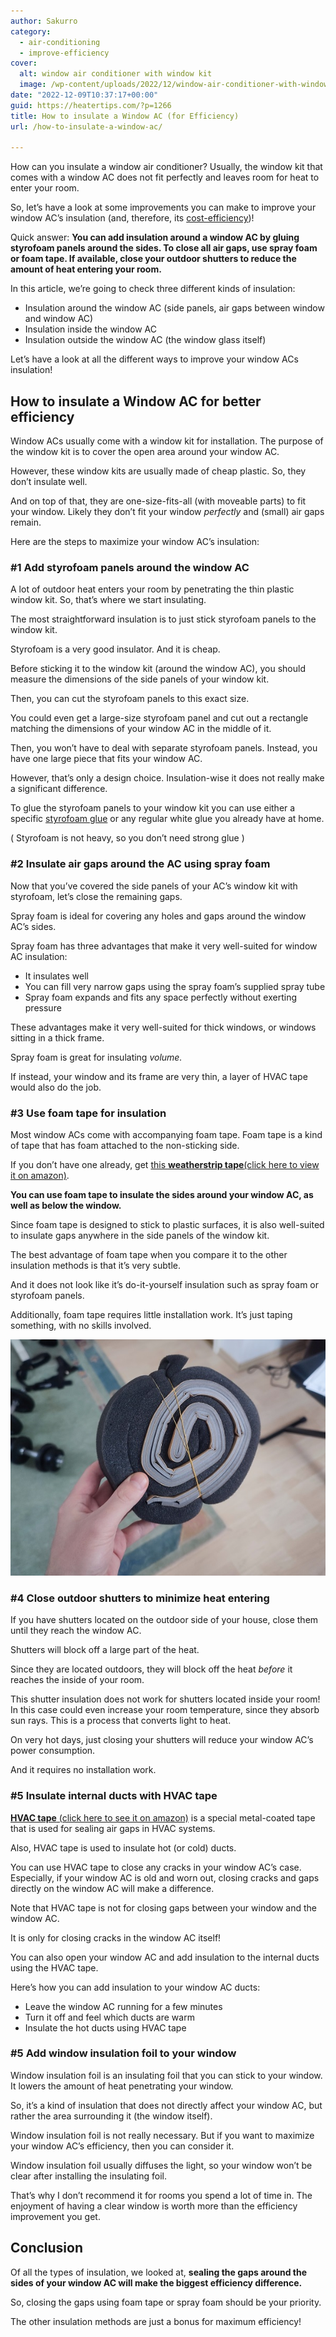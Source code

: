 ```yaml
---
author: Sakurro
category:
  - air-conditioning
  - improve-efficiency
cover:
  alt: window air conditioner with window kit
  image: /wp-content/uploads/2022/12/window-air-conditioner-with-window-kit.jpg
date: "2022-12-09T10:37:17+00:00"
guid: https://heatertips.com/?p=1266
title: How to insulate a Window AC (for Efficiency)
url: /how-to-insulate-a-window-ac/

---
```

How can you insulate a window air conditioner? Usually, the window kit that comes with a window AC does not fit perfectly and leaves room for heat to enter your room.

So, let’s have a look at some improvements you can make to improve your window AC’s insulation (and, therefore, its [cost-efficiency](/how-to-make-a-window-ac-more-efficient/))!

Quick answer: **You can add insulation around a window AC by gluing styrofoam panels around the sides. To close all air gaps, use spray foam or foam tape. If available, close your outdoor shutters to reduce the amount of heat entering your room.**

In this article, we’re going to check three different kinds of insulation:

- Insulation around the window AC (side panels, air gaps between window and window AC)
- Insulation inside the window AC
- Insulation outside the window AC (the window glass itself)

Let’s have a look at all the different ways to improve your window ACs insulation!

## How to insulate a Window AC for better efficiency

Window ACs usually come with a window kit for installation. The purpose of the window kit is to cover the open area around your window AC.

However, these window kits are usually made of cheap plastic. So, they don’t insulate well.

And on top of that, they are one-size-fits-all (with moveable parts) to fit your window. Likely they don’t fit your window _perfectly_ and (small) air gaps remain.

Here are the steps to maximize your window AC’s insulation:

### \#1 Add styrofoam panels around the window AC

A lot of outdoor heat enters your room by penetrating the thin plastic window kit. So, that’s where we start insulating.

The most straightforward insulation is to just stick styrofoam panels to the window kit.

Styrofoam is a very good insulator. And it is cheap.

Before sticking it to the window kit (around the window AC), you should measure the dimensions of the side panels of your window kit.

Then, you can cut the styrofoam panels to this exact size.

You could even get a large-size styrofoam panel and cut out a rectangle matching the dimensions of your window AC in the middle of it.

Then, you won’t have to deal with separate styrofoam panels. Instead, you have one large piece that fits your window AC.

However, that’s only a design choice. Insulation-wise it does not really make a significant difference.

To glue the styrofoam panels to your window kit you can use either a specific [styrofoam glue](https://www.amazon.com/dp/B000KSQU1K?&linkCode=ll1&tag=heatertips-20&linkId=2f671c37532f48290a126faaaddfbb89&language=en_US&ref_=as_li_ss_tl) or any regular white glue you already have at home.

( Styrofoam is not heavy, so you don’t need strong glue )

### \#2 Insulate air gaps around the AC using spray foam

Now that you’ve covered the side panels of your AC’s window kit with styrofoam, let’s close the remaining gaps.

Spray foam is ideal for covering any holes and gaps around the window AC’s sides.

Spray foam has three advantages that make it very well-suited for window AC insulation:

- It insulates well
- You can fill very narrow gaps using the spray foam’s supplied spray tube
- Spray foam expands and fits any space perfectly without exerting pressure

These advantages make it very well-suited for thick windows, or windows sitting in a thick frame.

Spray foam is great for insulating _volume._

If instead, your window and its frame are very thin, a layer of HVAC tape would also do the job.

### \#3 Use foam tape for insulation

Most window ACs come with accompanying foam tape. Foam tape is a kind of tape that has foam attached to the non-sticking side.

If you don’t have one already, get [this **weatherstrip tape**(click here to view it on amazon)](https://www.amazon.com/Duck-Adhesive-Weatherstrip-16-Inch-284425/dp/B0025KUSWI?crid=1ADYKWO3DXHRB&keywords=weather+tape&qid=1670579458&sprefix=weather+tape%2Caps%2C159&sr=8-2-spons&psc=1&spLa=ZW5jcnlwdGVkUXVhbGlmaWVyPUFFODMxNjJNV1VPTEcmZW5jcnlwdGVkSWQ9QTAwNTA4NTQxQlJTWkdGUzk1MjNFJmVuY3J5cHRlZEFkSWQ9QTA1NDE3MzhVM0xYTlEwQ1ZFNVkmd2lkZ2V0TmFtZT1zcF9hdGYmYWN0aW9uPWNsaWNrUmVkaXJlY3QmZG9Ob3RMb2dDbGljaz10cnVl&linkCode=ll1&tag=heatertips-20&linkId=7e7c8787d3c2dc3f18a61730c341058e&language=en_US&ref_=as_li_ss_tl).

**You can use foam tape to insulate the sides around your window AC, as well as below the window.**

Since foam tape is designed to stick to plastic surfaces, it is also well-suited to insulate gaps anywhere in the side panels of the window kit.

The best advantage of foam tape when you compare it to the other insulation methods is that it’s very subtle.

And it does not look like it’s do-it-yourself insulation such as spray foam or styrofoam panels.

Additionally, foam tape requires little installation work. It’s just taping something, with no skills involved.

![foam tape](/wp-content/uploads/2022/12/air-conditioner-window-insulation-foam.jpg)

### \#4 Close outdoor shutters to minimize heat entering

If you have shutters located on the outdoor side of your house, close them until they reach the window AC.

Shutters will block off a large part of the heat.

Since they are located outdoors, they will block off the heat _before_ it reaches the inside of your room.

This shutter insulation does not work for shutters located inside your room! In this case could even increase your room temperature, since they absorb sun rays. This is a process that converts light to heat.

On very hot days, just closing your shutters will reduce your window AC’s power consumption.

And it requires no installation work.

### \#5 Insulate internal ducts with HVAC tape

[**HVAC tape** (click here to see it on amazon)](https://www.amazon.com/Professional-Grade-Aluminum-Foil-Tape/dp/B0778PTNHK?crid=3HG1Q56PWHDB1&keywords=hvac+tape&qid=1670579378&sprefix=hvac+tape%2Caps%2C185&sr=8-5&linkCode=ll1&tag=heatertips-20&linkId=2f09388e351fb62c17055fc28419c553&language=en_US&ref_=as_li_ss_tl) is a special metal-coated tape that is used for sealing air gaps in HVAC systems.

Also, HVAC tape is used to insulate hot (or cold) ducts.

You can use HVAC tape to close any cracks in your window AC’s case. Especially, if your window AC is old and worn out, closing cracks and gaps directly on the window AC will make a difference.

Note that HVAC tape is not for closing gaps between your window and the window AC.

It is only for closing cracks in the window AC itself!

You can also open your window AC and add insulation to the internal ducts using the HVAC tape.

Here’s how you can add insulation to your window AC ducts:

- Leave the window AC running for a few minutes
- Turn it off and feel which ducts are warm
- Insulate the hot ducts using HVAC tape

### \#5 Add window insulation foil to your window

Window insulation foil is an insulating foil that you can stick to your window. It lowers the amount of heat penetrating your window.

So, it’s a kind of insulation that does not directly affect your window AC, but rather the area surrounding it (the window itself).

Window insulation foil is not really necessary. But if you want to maximize your window AC’s efficiency, then you can consider it.

Window insulation foil usually diffuses the light, so your window won’t be clear after installing the insulating foil.

That’s why I don’t recommend it for rooms you spend a lot of time in. The enjoyment of having a clear window is worth more than the efficiency improvement you get.

## Conclusion

Of all the types of insulation, we looked at, **sealing the gaps around the sides of your window AC will make the biggest efficiency difference.**

So, closing the gaps using foam tape or spray foam should be your priority.

The other insulation methods are just a bonus for maximum efficiency!
